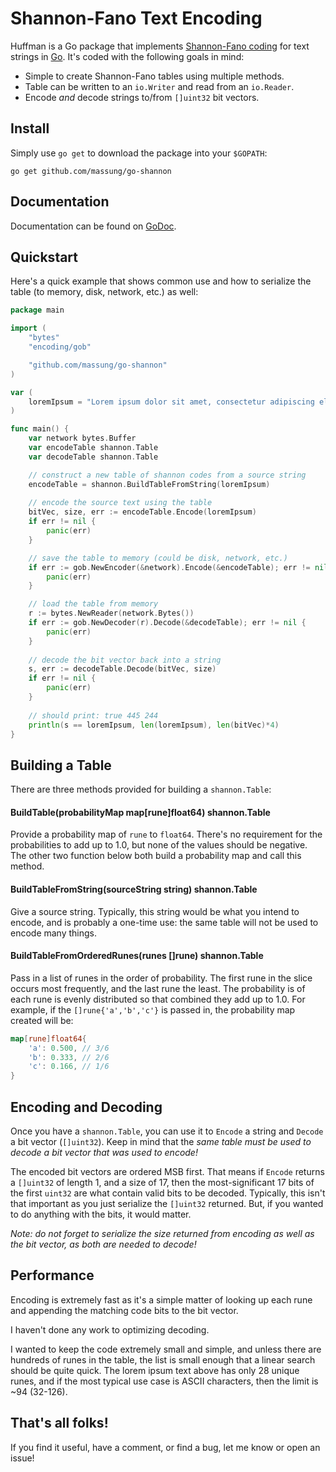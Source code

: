 # Shannon-Fano Text Encoding

Huffman is a Go package that implements [Shannon-Fano coding][1] for text strings in [Go][2]. It's coded with the following goals in mind:

* Simple to create Shannon-Fano tables using multiple methods.
* Table can be written to an `io.Writer` and read from an `io.Reader`.
* Encode *and* decode strings to/from `[]uint32` bit vectors.

## Install

Simply use `go get` to download the package into your `$GOPATH`:

```
go get github.com/massung/go-shannon
```

## Documentation

Documentation can be found on [GoDoc](https://godoc.org/github.com/massung/go-shannon).

## Quickstart

Here's a quick example that shows common use and how to serialize the table (to memory, disk, network, etc.) as well:

```go
package main

import (
    "bytes"
    "encoding/gob"

    "github.com/massung/go-shannon"
)

var (
    loremIpsum = "Lorem ipsum dolor sit amet, consectetur adipiscing elit, sed do eiusmod tempor incididunt ut labore et dolore magna aliqua. Ut enim ad minim veniam, quis nostrud exercitation ullamco laboris nisi ut aliquip ex ea commodo consequat. Duis aute irure dolor in reprehenderit in voluptate velit esse cillum dolore eu fugiat nulla pariatur. Excepteur sint occaecat cupidatat non proident, sunt in culpa qui officia deserunt mollit anim id est laborum."
)

func main() {
    var network bytes.Buffer
    var encodeTable shannon.Table
    var decodeTable shannon.Table

    // construct a new table of shannon codes from a source string
    encodeTable = shannon.BuildTableFromString(loremIpsum)
    
    // encode the source text using the table
    bitVec, size, err := encodeTable.Encode(loremIpsum)
    if err != nil {
        panic(err)
    }

    // save the table to memory (could be disk, network, etc.)
    if err := gob.NewEncoder(&network).Encode(&encodeTable); err != nil {
        panic(err)
    }

    // load the table from memory
    r := bytes.NewReader(network.Bytes())
    if err := gob.NewDecoder(r).Decode(&decodeTable); err != nil {
        panic(err)
    }
    
    // decode the bit vector back into a string
    s, err := decodeTable.Decode(bitVec, size)
    if err != nil {
        panic(err)
    }
    
    // should print: true 445 244
    println(s == loremIpsum, len(loremIpsum), len(bitVec)*4)
}
```

## Building a Table

There are three methods provided for building a `shannon.Table`:

#### BuildTable(probabilityMap map[rune]float64) shannon.Table

Provide a probability map of `rune` to `float64`. There's no requirement for the probabilities to add up to 1.0, but none of the values should be negative. The other two function below both build a probability map and call this method.

#### BuildTableFromString(sourceString string) shannon.Table

Give a source string. Typically, this string would be what you intend to encode, and is probably a one-time use: the same table will not be used to encode many things.

#### BuildTableFromOrderedRunes(runes []rune) shannon.Table

Pass in a list of runes in the order of probability. The first rune in the slice occurs most frequently, and the last rune the least. The probability is of each rune is evenly distributed so that combined they add up to 1.0. For example, if the `[]rune{'a','b','c'}` is passed in, the probability map created will be:

```go
map[rune]float64{
    'a': 0.500, // 3/6
    'b': 0.333, // 2/6
    'c': 0.166, // 1/6
}
```

## Encoding and Decoding

Once you have a `shannon.Table`, you can use it to `Encode` a string and `Decode` a bit vector (`[]uint32`). Keep in mind that the *same table must be used to decode a bit vector that was used to encode!*

The encoded bit vectors are ordered MSB first. That means if `Encode` returns a `[]uint32` of length 1, and a size of 17, then the most-significant 17 bits of the first `uint32` are what contain valid bits to be decoded. Typically, this isn't that important as you just serialize the `[]uint32` returned. But, if you wanted to do anything with the bits, it would matter.

*Note: do not forget to serialize the size returned from encoding as well as the bit vector, as both are needed to decode!*

## Performance

Encoding is extremely fast as it's a simple matter of looking up each rune and appending the matching code bits to the bit vector.

I haven't done any work to optimizing decoding. 

I wanted to keep the code extremely small and simple, and unless there are hundreds of runes in the table, the list is small enough that a linear search should be quite quick. The lorem ipsum text above has only 28 unique runes, and if the most typical use case is ASCII characters, then the limit is ~94 (32-126).

## That's all folks!

If you find it useful, have a comment, or find a bug, let me know or open an issue!

[1]: https://en.wikipedia.org/wiki/Shannon–Fano_coding
[2]: https://golang.org